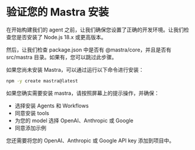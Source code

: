 # 验证您的 Mastra 安装

在开始构建我们的 agent 之前，让我们确保您设置了正确的开发环境。让我们检查您是否安装了 Node.js 18.x 或更高版本。

然后，让我们检查 package.json 中是否有 @mastra/core，并且是否有 src/mastra 目录。如果有，您可以跳过此步骤。

如果您尚未安装 Mastra，可以通过运行以下命令进行安装：

```bash
npm -y create mastra@latest
```

如果您确实需要安装 mastra，请按照屏幕上的提示操作，并确保：

- 选择安装 Agents 和 Workflows
- 同意安装 tools
- 为您的 model 选择 OpenAI、Anthropic 或 Google
- 同意添加示例

您还需要将您的 OpenAI、Anthropic 或 Google API key 添加到项目中。

